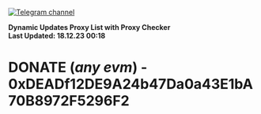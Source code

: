 [![Telegram channel](https://img.shields.io/endpoint?url=https://runkit.io/damiankrawczyk/telegram-badge/branches/master?url=https://t.me/n4z4v0d)](https://t.me/n4z4v0d) 

**Dynamic Updates Proxy List with Proxy Checker**  
**Last Updated: 18.12.23 00:18**

# DONATE (_any evm_) - 0xDEADf12DE9A24b47Da0a43E1bA70B8972F5296F2
